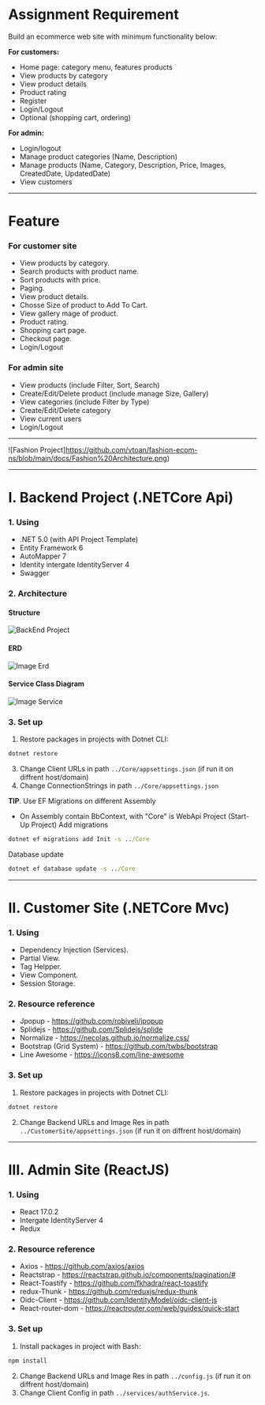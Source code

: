 # Assignment Requirement

Build an ecommerce web site with minimum functionality below:

**For customers:**

- Home page: category menu, features products
- View products by category
- View product details
- Product rating
- Register
- Login/Logout
- Optional (shopping cart, ordering)

**For admin:**

- Login/logout
- Manage product categories (Name, Description)
- Manage products (Name, Category, Description, Price, Images, CreatedDate, UpdatedDate)
- View customers
<hr/>

# Feature
### For customer site
- View products by category.
- Search products with product name.
- Sort products with price.
- Paging.
- View product details.
- Chosse Size of product to Add To Cart.
- View gallery mage of product.
- Product rating.
- Shopping cart page.
- Checkout page.
- Login/Logout

### For admin site
- View products (include Filter, Sort, Search)
- Create/Edit/Delete product (include manage Size, Gallery)
- View categories (include  Filter by Type)
- Create/Edit/Delete category
- View current users 
- Login/Logout
<hr/>

![Fashion Project]https://github.com/vtoan/fashion-ecom-ns/blob/main/docs/Fashion%20Architecture.png)

<hr/>

# I. Backend Project (.NETCore Api)
### 1. Using
- .NET 5.0 (with API Project Template)
- Entity Framework 6
- AutoMapper 7
- Identity intergate IdentityServer 4
- Swagger
### 2. Architecture 
#### Structure
![BackEnd Project](https://github.com/vtoan/fashion-ecom-ns/blob/main/docs/Project%20Architecture.png)
#### ERD
![Image Erd](https://github.com/vtoan/fashion-ecom-ns/blob/main/docs/fashion_ns_ecom_db.png)
####  Service Class Diagram
![Image Service](https://github.com/vtoan/fashion-ecom-ns/blob/main/docs/service%20diagram.png)
### 3. Set up
1. Restore packages in projects with Dotnet CLI: 
 ```cmd 
 dotnet restore 
 ```
3. Change Client URLs in path `../Core/appsettings.json` (if run it on diffrent host/domain)
4. Change ConnectionStrings in path `../Core/appsettings.json`

<b>TIP</b>. Use EF Migrations on different Assembly
- On Assembly contain BbContext, with "Core" is WebApi Project (Start-Up Project)
Add migrations
```cmd
dotnet ef migrations add Init -s ../Core
```
Database update
```cmd
dotnet ef database update -s ../Core
```
<hr/>

# II. Customer Site (.NETCore Mvc)
### 1. Using
- Dependency Injection (Services).
- Partial View.
- Tag Helpper.
- View Component.
- Session Storage.
### 2. Resource reference
- Jpopup - https://github.com/robiveli/jpopup
- Splidejs - https://github.com/Splidejs/splide
- Normalize - https://necolas.github.io/normalize.css/
- Bootstrap (Grid System) - https://github.com/twbs/bootstrap
- Line Awesome - https://icons8.com/line-awesome
### 3. Set up
1. Restore packages in projects with Dotnet CLI: 
 ```cmd 
 dotnet restore 
 ```
2. Change Backend URLs and Image Res in path `../CustomerSite/appsettings.json` (if run it on diffrent host/domain)

<hr/>

# III. Admin Site (ReactJS)
### 1. Using
- React 17.0.2
- Intergate IdentityServer 4
- Redux
### 2. Resource reference
- Axios - https://github.com/axios/axios
- Reactstrap - https://reactstrap.github.io/components/pagination/#
- React-Toastify - https://github.com/fkhadra/react-toastify
- redux-Thunk - https://github.com/reduxjs/redux-thunk
- Oidc-Client - https://github.com/IdentityModel/oidc-client-js
- React-router-dom - https://reactrouter.com/web/guides/quick-start
### 3. Set up
1. Install packages in project with Bash: 
 ```cmd 
 npm install 
 ```
2. Change Backend URLs and Image Res in path `../config.js` (if run it on diffrent host/domain)
3. Change Client Config in path `../services/authService.js`.




